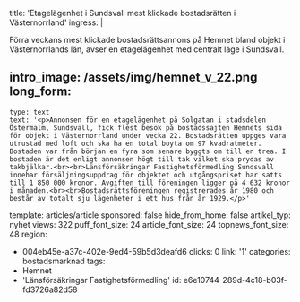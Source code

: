 title: 'Etagelägenhet i Sundsvall mest klickade bostadsrätten i Västernorrland'
ingress: |
  <p>Förra veckans mest klickade bostadsrättsannons på Hemnet bland objekt i Västernorrlands län, avser en etagelägenhet med centralt läge i Sundsvall.
  </p>
  
intro_image: /assets/img/hemnet_v_22.png
long_form:
  -
    type: text
    text: '<p>Annonsen för en etagelägenhet på Solgatan i stadsdelen Östermalm, Sundsvall, fick flest besök på bostadssajten Hemnets sida för objekt i Västernorrland under vecka 22. Bostadsrätten uppges vara utrustad med loft och ska ha en total boyta om 97 kvadratmeter. Bostaden var från början en fyra som senare byggts om till en trea. I bostaden är det enligt annonsen högt till tak vilket ska prydas av takbjälkar.<br><br>Länsförsäkringar Fastighetsförmedling Sundsvall﻿ innehar försäljningsuppdrag för objektet och utgångspriset har satts till 1 850 000 kronor. Avgiften till föreningen ligger på 4 632 kronor i månaden.<br><br>Bostadsrättsföreningen registrerades år 1980 och består av totalt sju lägenheter i ett hus från år 1929.</p>'
template: articles/article
sponsored: false
hide_from_home: false
artikel_typ: nyhet
views: 322
puff_font_size: 24
article_font_size: 24
topnews_font_size: 48
region:
  - 004eb45e-a37c-402e-9ed4-59b5d3deafd6
clicks: 0
link: '1'
categories: bostadsmarknad
tags:
  - Hemnet
  - 'Länsförsäkringar Fastighetsförmedling'
id: e6e10744-289d-4c18-b03f-fd3726a82d58
